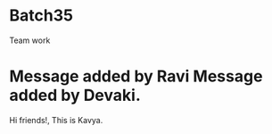 # Batch35

Team work


Message added by Ravi
Message added by Devaki.
=======
Hi friends!, This is Kavya.

